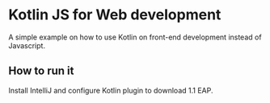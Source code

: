 # Kotlin JS for Web development

A simple example on how to use Kotlin on front-end development instead of Javascript.

## How to run it

Install IntelliJ and configure Kotlin plugin to download 1.1 EAP.